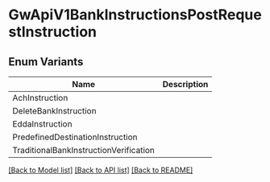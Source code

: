 # GwApiV1BankInstructionsPostRequestInstruction

## Enum Variants

| Name | Description |
|---- | -----|
| AchInstruction |  |
| DeleteBankInstruction |  |
| EddaInstruction |  |
| PredefinedDestinationInstruction |  |
| TraditionalBankInstructionVerification |  |

[[Back to Model list]](../README.md#documentation-for-models) [[Back to API list]](../README.md#documentation-for-api-endpoints) [[Back to README]](../README.md)
